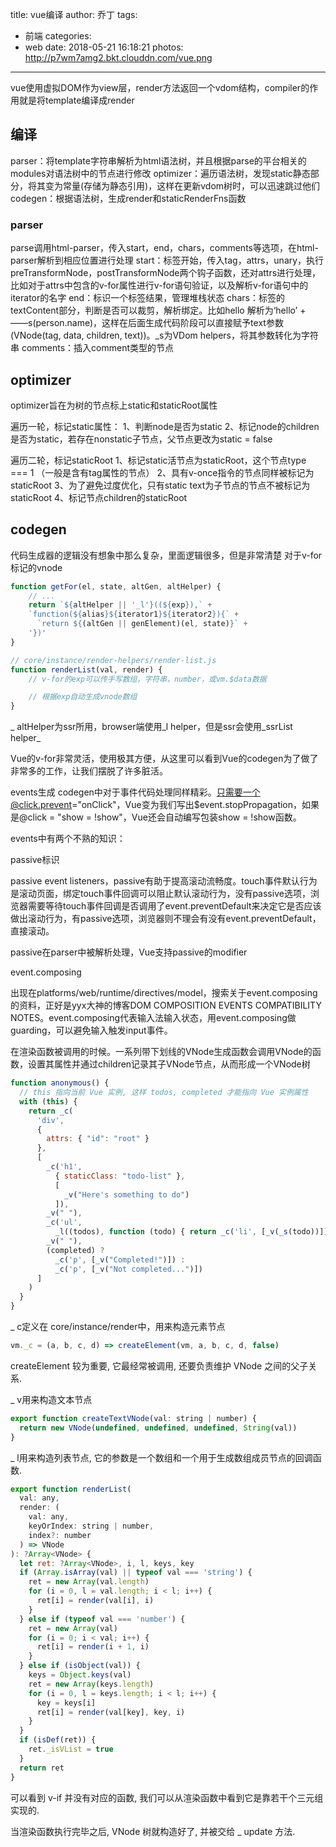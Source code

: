 title: vue编译
author: 乔丁
tags:
  - 前端
categories:
  - web
date: 2018-05-21 16:18:21
photos: http://p7wm7amg2.bkt.clouddn.com/vue.png
---


vue使用虚拟DOM作为view层，render方法返回一个vdom结构，compiler的作用就是将template编译成render

## 编译
parser：将template字符串解析为html语法树，并且根据parse的平台相关的modules对语法树中的节点进行修改
optimizer：遍历语法树，发现static静态部分，将其变为常量(存储为静态引用)，这样在更新vdom树时，可以迅速跳过他们
codegen：根据语法树，生成render和staticRenderFns函数

### parser
parse调用html-parser，传入start，end，chars，comments等选项，在html-parser解析到相应位置进行处理
start：标签开始，传入tag，attrs，unary，执行preTransformNode，postTransformNode两个钩子函数，还对attrs进行处理，比如对于attrs中包含的v-for属性进行v-for语句验证，以及解析v-for语句中的iterator的名字
end：标识一个标签结果，管理堆栈状态
chars：标签的textContent部分，判断是否可以裁剪，解析绑定。比如hello 解析为‘hello’ + ——s(person.name)，这样在后面生成代码阶段可以直接赋予text参数(VNode(tag, data, children, text))。_s为VDom helpers，将其参数转化为字符串
comments：插入comment类型的节点

## optimizer
optimizer旨在为树的节点标上static和staticRoot属性

遍历一轮，标记static属性：
	1、判断node是否为static
	2、标记node的children是否为static，若存在nonstatic子节点，父节点更改为static = false
	
遍历二轮，标记staticRoot
	1、标记static活节点为staticRoot，这个节点type === 1 （一般是含有tag属性的节点）
	2、具有v-once指令的节点同样被标记为staticRoot
	3、为了避免过度优化，只有static text为子节点的节点不被标记为staticRoot
	4、标记节点children的staticRoot
	
## codegen
代码生成器的逻辑没有想象中那么复杂，里面逻辑很多，但是非常清楚
对于v-for标记的vnode
```javascript
function getFor(el, state, altGen, altHelper) {
    // ...
    return `${altHelper || '_l'}((${exp}),` +
    `function(${alias}${iterator1}${iterator2}){` +
      `return ${(altGen || genElement)(el, state)}` +
    '})'
}

// core/instance/render-helpers/render-list.js
function renderList(val, render) {
    // v-for的exp可以传手写数组，字符串，number，或vm.$data数据

    // 根据exp自动生成vnode数组
}
```

_ altHelper为ssr所用，browser端使用_l helper，但是ssr会使用_ssrList helper_

Vue的v-for非常灵活，使用极其方便，从这里可以看到Vue的codegen为了做了非常多的工作，让我们摆脱了许多脏活。

events生成
codegen中对于事件代码处理同样精彩。只需要一个@click.prevent="onClick"，Vue变为我们写出$event.stopPropagation，如果是@click = "show = !show"，Vue还会自动编写包装show = !show函数。

events中有两个不熟的知识：

passive标识

passive event listeners，passive有助于提高滚动流畅度。touch事件默认行为是滚动页面，绑定touch事件回调可以阻止默认滚动行为，没有passive选项，浏览器需要等待touch事件回调是否调用了event.preventDefault来决定它是否应该做出滚动行为，有passive选项，浏览器则不理会有没有event.preventDefault，直接滚动。

passive在parser中被解析处理，Vue支持passive的modifier

event.composing

出现在platforms/web/runtime/directives/model，搜索关于event.composing的资料，正好是yyx大神的博客DOM COMPOSITION EVENTS COMPATIBILITY NOTES。event.composing代表输入法输入状态，用event.composing做guarding，可以避免输入触发input事件。


在渲染函数被调用的时候。一系列带下划线的VNode生成函数会调用VNode的函数，设置其属性并通过children记录其子VNode节点，从而形成一个VNode树
```javascript
function anonymous() {
  // this 指向当前 Vue 实例, 这样 todos, completed 才能指向 Vue 实例属性
  with (this) {
    return _c(
      'div',
      {
        attrs: { "id": "root" }
      }, 
      [
        _c('h1',
          { staticClass: "todo-list" },
          [
            _v("Here's something to do")
          ]),
        _v(" "),
        _c('ul',
          _l((todos), function (todo) { return _c('li', [_v(_s(todo))]) })),
        _v(" "),
        (completed) ?
          _c('p', [_v("Completed!")]) :
          _c('p', [_v("Not completed...")])
      ]
    )
  }
}
```


_ c定义在 core/instance/render中，用来构造元素节点
```javascript
vm._c = (a, b, c, d) => createElement(vm, a, b, c, d, false)
```
createElement 较为重要, 它最经常被调用, 还要负责维护 VNode 之间的父子关系.


_ v用来构造文本节点
```javascript
export function createTextVNode(val: string | number) {
  return new VNode(undefined, undefined, undefined, String(val))
}
```


_ l用来构造列表节点, 它的参数是一个数组和一个用于生成数组成员节点的回调函数.
```javascript
export function renderList(
  val: any,
  render: (
    val: any,
    keyOrIndex: string | number,
    index?: number
  ) => VNode
): ?Array<VNode> {
  let ret: ?Array<VNode>, i, l, keys, key
  if (Array.isArray(val) || typeof val === 'string') {
    ret = new Array(val.length)
    for (i = 0, l = val.length; i < l; i++) {
      ret[i] = render(val[i], i)
    }
  } else if (typeof val === 'number') {
    ret = new Array(val)
    for (i = 0; i < val; i++) {
      ret[i] = render(i + 1, i)
    }
  } else if (isObject(val)) {
    keys = Object.keys(val)
    ret = new Array(keys.length)
    for (i = 0, l = keys.length; i < l; i++) {
      key = keys[i]
      ret[i] = render(val[key], key, i)
    }
  }
  if (isDef(ret)) {
    ret._isVList = true
  }
  return ret
}
```
可以看到 v-if 并没有对应的函数, 我们可以从渲染函数中看到它是靠若干个三元组实现的.

当渲染函数执行完毕之后, VNode 树就构造好了, 并被交给 _ update 方法.
